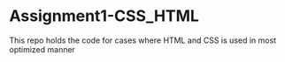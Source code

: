 # Assignment1-CSS_HTML
This repo holds the code for cases where HTML and CSS is used in most optimized manner
